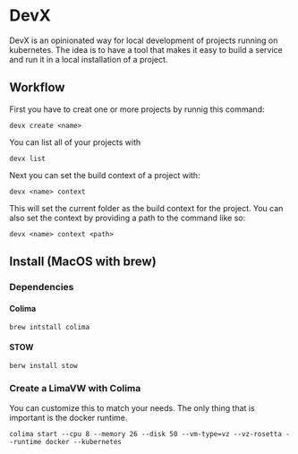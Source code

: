 # DevX

DevX is an opinionated way for local development of projects running on kubernetes. The idea is to have a tool that makes it easy to build a service and run it in a local installation of a project.

## Workflow 

First you have to creat one or more projects by runnig this command:
```shell
devx create <name>
```
You can list all of your projects with
```shell
devx list
```

Next you can set the build context of a project with: 
```shell
devx <name> context
```
This will set the current folder as the build context for the project. 
You can also set the context by providing a path to the command like so:
```shell
devx <name> context <path>
```

## Install (MacOS with brew)

### Dependencies
#### Colima 

```shell
brew intstall colima
```
#### STOW

```shell 
berw install stow
```

### Create a LimaVW with Colima 

You can customize this to match your needs. The only thing that is important is 
the docker runtime.

```shell
colima start --cpu 8 --memory 26 --disk 50 --vm-type=vz --vz-rosetta --runtime docker --kubernetes
```









